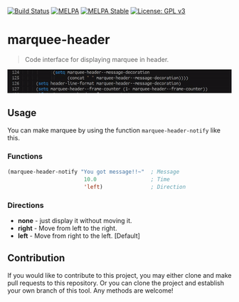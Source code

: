 [![Build Status](https://travis-ci.com/jcs-elpa/marquee-header.svg?branch=master)](https://travis-ci.com/jcs-elpa/marquee-header)
[![MELPA](https://melpa.org/packages/marquee-header-badge.svg)](https://melpa.org/#/marquee-header)
[![MELPA Stable](https://stable.melpa.org/packages/marquee-header-badge.svg)](https://stable.melpa.org/#/marquee-header)
[![License: GPL v3](https://img.shields.io/badge/License-GPL%20v3-blue.svg)](https://www.gnu.org/licenses/gpl-3.0)

# marquee-header
> Code interface for displaying marquee in header.

<p align="center">
  <img src="./etc/demo.gif"/>
</p>

## Usage

You can make marquee by using the function `marquee-header-notify` like this.

### Functions

```el
(marquee-header-notify "You got message!!~"  ; Message
                        10.0                 ; Time
                        'left)               ; Direction
```

### Directions

* **none** - just display it without moving it.
* **right** - Move from left to the right.
* **left** - Move from right to the left.  [Default]

## Contribution

If you would like to contribute to this project, you may either
clone and make pull requests to this repository. Or you can
clone the project and establish your own branch of this tool.
Any methods are welcome!

